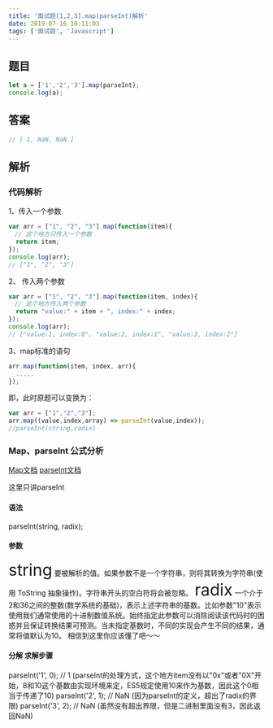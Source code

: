 ```yaml
---
title: '面试题[1,2,3].map(parseInt)解析'
date: 2019-07-16 10:11:03
tags: ['面试题', 'Javascript']
---
```

## 题目
``` javascript
let a = ['1','2','3'].map(parseInt);
console.log(a);
```
## 答案
``` javascript
// [ 1, NaN, NaN ]
```
## 解析
### 代码解析
1、传入一个参数
``` javascript
var arr = ["1", "2", "3"].map(function(item){
　// 这个地方只传入一个参数
  return item;
});
console.log(arr);
// ["1", "2", "3"]
```
2、 传入两个参数
``` javascript
var arr = ["1", "2", "3"].map(function(item, index){
　// 这个地方传入两个参数
  return "value:" + item + ", index:" + index;
});
console.log(arr);
// ["value:1, index:0", "value:2, index:1", "value:3, index:2"]
```
3、map标准的语句
``` javascript
arr.map(function(item, index, arr){
  .....
});
```
即，此时原题可以变换为：
``` javascript
var arr = ["1","2","3"];
arr.map((value,index,array) => parseInt(value,index));
//parseInt(string,radix)
```
### Map、parseInt 公式分析
[Map文档](https://developer.mozilla.org/zh-CN/docs/Web/JavaScript/Reference/Global_Objects/Array/map)
[parseInt文档](https://developer.mozilla.org/zh-CN/docs/Web/JavaScript/Reference/Global_Objects/parseInt)

这里只讲parseInt
#### 语法
parseInt(string, radix);
#### 参数
<font size=6>string</font>
要被解析的值。如果参数不是一个字符串，则将其转换为字符串(使用  ToString 抽象操作)。字符串开头的空白符将会被忽略。
<font size=6>radix</font>
一个介于2和36之间的整数(数学系统的基础)，表示上述字符串的基数。比如参数"10"表示使用我们通常使用的十进制数值系统。始终指定此参数可以消除阅读该代码时的困惑并且保证转换结果可预测。当未指定基数时，不同的实现会产生不同的结果，通常将值默认为10。
相信到这里你应该懂了吧～～
#### 分解 求解步骤
parseInt('1', 0); // 1 (parseInt的处理方式，这个地方item没有以"0x"或者"0X"开始，8和10这个基数由实现环境来定，ES5规定使用10来作为基数，因此这个0相当于传递了10)
parseInt('2', 1); // NaN (因为parseInt的定义，超出了radix的界限)
parseInt('3', 2); // NaN (虽然没有超出界限，但是二进制里面没有3，因此返回NaN)

